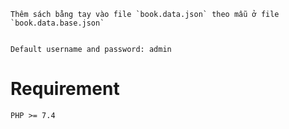     Thêm sách bằng tay vào file `book.data.json` theo mẫu ở file `book.data.base.json`


    Default username and password: admin
# Requirement
    PHP >= 7.4



